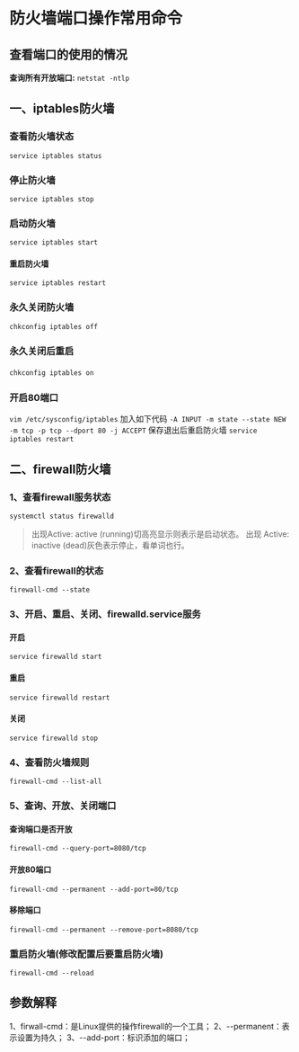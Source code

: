 # 防火墙端口操作常用命令

## 查看端口的使用的情况

**查询所有开放端口:**
`netstat -ntlp`

## 一、iptables防火墙


### 查看防火墙状态

`service iptables status ` 

### 停止防火墙

`service iptables stop  `

### 启动防火墙

```service iptables start```  

#### 重启防火墙

`service iptables restart  `

### 永久关闭防火墙

`chkconfig iptables off`  

### 永久关闭后重启

`chkconfig iptables on　`　

### 开启80端口

`vim /etc/sysconfig/iptables`
 加入如下代码
`-A INPUT -m state --state NEW -m tcp -p tcp --dport 80 -j ACCEPT`
保存退出后重启防火墙
`service iptables restart`

## 二、firewall防火墙

### 1、查看firewall服务状态

`systemctl status firewalld`
>出现Active: active (running)切高亮显示则表示是启动状态。
出现 Active: inactive (dead)灰色表示停止，看单词也行。

### 2、查看firewall的状态

`firewall-cmd --state`

### 3、开启、重启、关闭、firewalld.service服务

#### 开启

`service firewalld start`

#### 重启

`service firewalld restart`

#### 关闭

`service firewalld stop`

### 4、查看防火墙规则

`firewall-cmd --list-all `

### 5、查询、开放、关闭端口

#### 查询端口是否开放

`firewall-cmd --query-port=8080/tcp`

#### 开放80端口

`firewall-cmd --permanent --add-port=80/tcp`

#### 移除端口

`firewall-cmd --permanent --remove-port=8080/tcp`

### 重启防火墙(修改配置后要重启防火墙)

`firewall-cmd --reload`

## 参数解释
1、firwall-cmd：是Linux提供的操作firewall的一个工具；
2、--permanent：表示设置为持久；
3、--add-port：标识添加的端口；